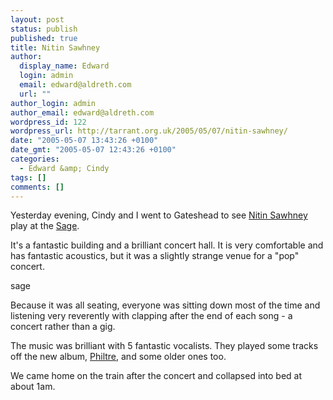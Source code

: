 ```yaml
---
layout: post
status: publish
published: true
title: Nitin Sawhney
author:
  display_name: Edward
  login: admin
  email: edward@aldreth.com
  url: ""
author_login: admin
author_email: edward@aldreth.com
wordpress_id: 122
wordpress_url: http://tarrant.org.uk/2005/05/07/nitin-sawhney/
date: "2005-05-07 13:43:26 +0100"
date_gmt: "2005-05-07 12:43:26 +0100"
categories:
  - Edward &amp; Cindy
tags: []
comments: []
---
```


<p>Yesterday evening, Cindy and I went to Gateshead to see <a href="https://www.nitinsawhney.com/">Nitin Sawhney</a> play at the <a href="https://www.thesagegateshead.org">Sage</a>.</p>
<p>It's a fantastic building and a brilliant concert hall.  It is very comfortable and has fantastic acoustics, but it was a slightly strange venue for a "pop" concert.</p>
<p><wpg2>sage</wpg2></p>
<p>Because it was all seating, everyone was sitting down most of the time and listening very reverently with clapping after the end of each song - a concert rather than a gig.</p>
<p>The music was brilliant with 5 fantastic vocalists.  They played some tracks off the new album, <a href="https://www.amazon.co.uk/exec/obidos/ASIN/B0007D5654/qid=1115469571/sr=8-1/ref=sr_8_xs_ap_i1_xgl/026-0103637-0054040">Philtre</a>, and some older ones too.</p>
<p>We came home on the train after the concert and collapsed into bed at about 1am.</p>
